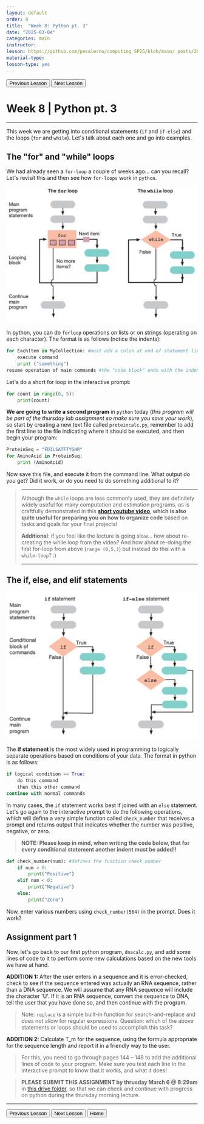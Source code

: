 ```yaml
---
layout: default
order: 8
title:  "Week 8: Python pt. 3"
date: "2025-03-04"
categories: main
instructor: 
lesson: https://github.com/pesalerno/computing_SP25/blob/main/_posts/2025-02-25-7_Week_7.md
material-type: 
lesson-type: yes
---
```


<a href="https://pesalerno.github.io/computing_SP25/main/2025/02/25/7_Week_7.html"><button>Previous Lesson</button></a>  <a href="https://pesalerno.github.io/computing_SP25/main/2025/03/11/9_Week_9.html"><button>Next Lesson</button></a> 

# Week 8 | Python pt. 3

------------
This week we are getting into conditional statements (`if` and `if-else`) and the loops (`for` and `while`). Let's talk about each one and go into examples. 


## The "for" and "while" loops

We had already seen a `for-loop` a couple of weeks ago... can you recall? Let's revisit this and then see how `for-loops` work in `python`. 

![](https://github.com/pesalerno/computing_SP25/blob/main/_files/for-while-loops.png?raw=true)

In python, you can do `forloop` operations on lists or on strings (operating on each character). The format is as follows (notice the indents): 
 
```python 
for EachItem in MyCollection: #must add a colon at end of statement line
	execute command
	print ("something")
resume operation of main commands #the "code block" ends with the indents
``` 


Let's do a short for loop in the interactive prompt: 

```python 
for count in range(0, 5):
	print(count)
```


**We are going to write a second program** in `python` today (*this program will be part of the thursday lab assignment so make sure you save your work*), so start by creating a new text file called `proteincalc.py`, remember to add the first line to the file indicating where it should be executed, and then begin your program: 

```python
ProteinSeq = "FDILSATFTYGNR"
for AminoAcid in ProteinSeq: 
	print (AminoAcid)
```

Now save this file, and execute it from the command line. What output do you get? Did it work, or do you need to do something additional to it?

>--------
>
>Although the `while` loops are less commonly used, they are definitely widely useful for many computation and estimation programs, as is craftfully demonstrated in this **[short youtube video](https://www.youtube.com/watch?v=xkHWPAHS5c0), which is also quite useful for preparing you on how to organize code** based on tasks and goals for your final projects!
>
>**Additional**: if you feel like the lecture is going slow... how about re-creating the while loop from the video? And how about re-doing the first for-loop from above (`range (0,5,)`) but instead do this with a `while-loop`? :) 
>
> ----------- 

## The if, else, and elif statements

![](https://github.com/pesalerno/computing_SP25/blob/main/_files/if-else-statements.png?raw=true)


The **if statement** is the most widely used in programming to logically separate operations based on conditions of your data. The format in python is as follows: 

```python
if logical condition == True: 
	do this command
	then this other command
continue with normal commands
```

In many cases, the `if` statement works best if joined with an `else` statement. Let's go again to the interactive prompt to do the following operations, which will define a very simple function called `check_number` that receives a prompt and returns output that indicates whether the number was positive, negative, or zero. 

> **NOTE: Please keep in mind, when writing the code below, that for every conditional statement another indent must be added!!**

```python
def check_number(num): #defines the function check_number
    if num > 0:
        print("Positive")
    elif num < 0:
        print("Negative")
    else:
        print("Zero")
```
Now, enter various numbers using `check_number(564)` in the prompt. Does it work? 

## Assignment part 1


Now, let's go back to our first python program, `dnacalc.py`, and add some lines of code to it to perform some new calculations based on the new tools we have at hand. 

**ADDITION 1:** After the user enters in a sequence and it is error-checked,
check to see if the sequence entered was actually an RNA
sequence, rather than a DNA sequence.  We will assume that any
RNA sequence will include the character 'U'.  If it is an RNA
sequence, convert the sequence to DNA, tell the user that you
have done so, and then continue with the program.

>Note: `replace` is a simple built-in function for search-and-replace and does not allow for regular expressions.
>Question: which of the above statements or loops should be used to accomplish this task? 
﻿

**ADDITION 2:** Calculate T_m for the sequence, using the formula appropriate
for the sequence length and report it in a friendly way to the
user.
      
> For this, you need to go through pages 144 – 148 to add the additional lines of code to your program. Make sure you test each line in the interactive prompt to know that it works, and what it does! 
   
> **PLEASE SUBMIT THIS ASSIGNMENT by thrusday March 6 @ 8:29am** in [this drive folder](https://drive.google.com/drive/folders/1sE3qlj_2fTo28ELcjXiI9mz5_2XxDW19?usp=drive_link), so that we can check and continue with progress on python during the thursday morning lecture. 

--------------

<a href="https://pesalerno.github.io/computing_SP25/main/2025/02/25/7_Week_7.html"><button>Previous Lesson</button></a>  <a href="https://pesalerno.github.io/computing_SP25/main/2025/03/11/9_Week_9.html"><button>Next Lesson</button></a> 
<a href="https://pesalerno.github.io/computing_SP25/"><button>Home</button></a>  
